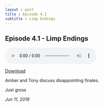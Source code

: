 ```yaml
---
layout : post  
title : Episode 4.1
subtitle : Limp Endings
---
```


## Episode 4.1 - Limp Endings

<audio controls="controls">
	<source src="https://app.pippa.io/public/streams/59472a13808b7ecc6dfaf27e/episodes/5d005fc9fdfd576719ee6584.mp3" type="audio/mpeg">
</audio>


[Download](https://app.pippa.io/public/streams/59472a13808b7ecc6dfaf27e/episodes/5d005fc9fdfd576719ee6584.mp3)

Amber and Tony discuss disappointing finales.

Just gross

*Jun 11, 2019*
